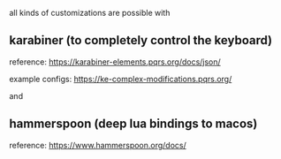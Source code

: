 all kinds of customizations are possible with

## karabiner (to completely control the keyboard)

reference: https://karabiner-elements.pqrs.org/docs/json/

example configs: https://ke-complex-modifications.pqrs.org/

and

## hammerspoon (deep lua bindings to macos)

reference: https://www.hammerspoon.org/docs/
